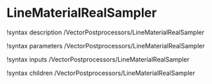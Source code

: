 <!-- MOOSE Documentation Stub: Remove this when content is added. -->

# LineMaterialRealSampler
!syntax description /VectorPostprocessors/LineMaterialRealSampler

!syntax parameters /VectorPostprocessors/LineMaterialRealSampler

!syntax inputs /VectorPostprocessors/LineMaterialRealSampler

!syntax children /VectorPostprocessors/LineMaterialRealSampler
